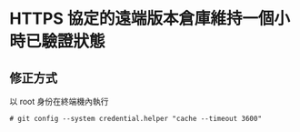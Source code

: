# HTTPS 協定的遠端版本倉庫維持一個小時已驗證狀態
## 修正方式
以 root 身份在終端機內執行
```
# git config --system credential.helper "cache --timeout 3600"
```
